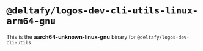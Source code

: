 # `@deltafy/logos-dev-cli-utils-linux-arm64-gnu`

This is the **aarch64-unknown-linux-gnu** binary for `@deltafy/logos-dev-cli-utils`
